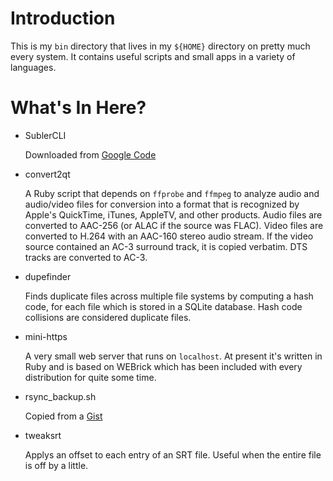 # Introduction #

This is my `bin` directory that lives in my `${HOME}` directory on pretty much
every system. It contains useful scripts and small apps in a variety of
languages.

# What's In Here? #

* SublerCLI

  Downloaded from [Google Code](https://code.google.com/p/subler/downloads/detail?name=SublerCLI-0.19.zip&can=2&q=)

* convert2qt

  A Ruby script that depends on `ffprobe` and `ffmpeg` to analyze audio and
  audio/video files for conversion into a format that is recognized by Apple's
  QuickTime, iTunes, AppleTV, and other products. Audio files are converted to
  AAC-256 (or ALAC if the source was FLAC). Video files are converted to H.264
  with an AAC-160 stereo audio stream. If the video source contained an AC-3
  surround track, it is copied verbatim. DTS tracks are converted to AC-3.

* dupefinder

  Finds duplicate files across multiple file systems by computing a hash code,
  for each file which is stored in a SQLite database. Hash code collisions are
  considered duplicate files.

* mini-https

  A very small web server that runs on `localhost`. At present it's written in
  Ruby and is based on WEBrick which has been included with every distribution
  for quite some time.

* rsync\_backup.sh

  Copied from a [Gist](https://gist.github.com/tvwerkhoven/4541989)

* tweaksrt

  Applys an offset to each entry of an SRT file. Useful when the entire file is
  off by a little.
